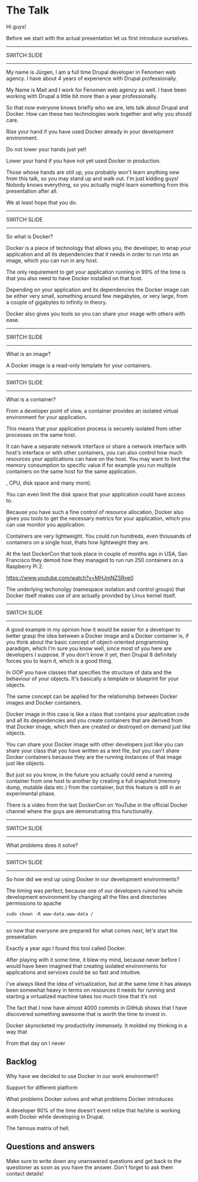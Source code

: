 # The Talk

Hi guys!

Before we start with the actual presentation let us first introduce ourselves.

---

SWITCH SLIDE

---

My name is Jürgen, I am a full time Drupal developer in Fenomen web agency. I 
have about 4 years of experience with Drupal professionally.

My Name is Mait and I work for Fenomen web agency as well. I have been working 
with Drupal a little bit more than a year professionally.

So that now everyone knows briefly who we are, lets talk about Drupal and 
Docker. How can these two technologies work together and why you should care.

Rise your hand if you have used Docker already in your development environment.

Do not lower your hands just yet!

Lower your hand if you have not yet used Docker in production.

Those whose hands are still up, you probably won't learn anything new from this 
talk, so you may stand up and walk out. I'm just kidding guys! Nobody knows 
everything, so you actually might learn something from this presentation after 
all.

We at least hope that you do.

---

SWITCH SLIDE

---

So what is Docker?

Docker is a piece of technology that allows you, the developer, to wrap your 
application and all its dependencies that it needs in order to run into an 
image, which you can run in any host.

The only requirement to get your application running in 99% of the time is that 
you also need to have Docker installed on that host.

Depending on your application and its dependencies the Docker image can be 
either very small, something around few megabytes, or very large, from a couple 
of gigabytes to infinity in theory.

Docker also gives you tools so you can share your image with others with 
ease.

---

SWITCH SLIDE

---

What is an image?

A Docker image is a read-only template for your containers. 

---

SWITCH SLIDE

---

What is a container?

From a developer point of view, a container provides an isolated virtual 
environment for your application.

This means that your application process is securely isolated from other 
processes on the same host.

It can have a separate network interface or share a network interface with 
host's interface or with other containers, you can also control how much 
resources your applications can have on the host. You may want to limit the 
memory consumption to specific value if for example you run multiple containers 
on the same host for the same application.

, CPU, disk space and many more).

You can even limit the disk space that your application could have access to.

Because you have such a fine control of resource allocation, Docker also gives 
you tools to get the necessary metrics for your application, which you can use
monitor you application.

Containers are very lightweight. You could run hundreds, even thousands of 
containers on a single host, thats how lightweight they are.

At the last DockerCon that took place in couple of months ago in USA, San Francisco
they demod how they managed to run run 250 containers on a Raspberry Pi 2.

https://www.youtube.com/watch?v=MHJmNZSRve0

The underlying techonolgy (namespace isolation and control groups) that Docker 
itself makes use of are actually provided by Linux kernel itself.

---

SWITCH SLIDE

---

A good example in my opinion how it would be easier for a developer to better 
grasp the idea between a Docker image and a Docker container is, if you 
think about the basic concept of object-oriented programming paradigm, which I'm
sure you know well, since most of you here are developers I suppose. If you 
don't know it yet, then Drupal 8 definitely forces you to learn it, which is
a good thing.

In OOP you have classes that specifies the structure of data and the behaviour 
of your objects. It's basically a template or blueprint for your objects.

The same concept can be applied for the relationship between Docker images and 
Docker containers.

Docker image in this case is like a class that contains your application code 
and all its dependencies and you create containers that are derived from that 
Docker image, which then are created or destroyed on demand just like objects. 

You can share your Docker image with other developers just like you can share
your class that you have written as a text file, but you can't share Docker 
containers because they are the running instances of that image just like 
objects.

But just so you know, in the future you actually could send a running container 
from one host to another by creating a full snapshot (memory dump, mutable data 
etc.) from the container, but this feature is still in an experimental phase.

There is a video from the last DockerCon on YouTube in the official Docker 
channel where the guys are demonstrating this functionality.

---

SWITCH SLIDE

---

What problems does it solve?

---

SWITCH SLIDE

---

So how did we end up using Docker in our development environments?

The timing was perfect, because one of our developers ruined his whole development environment by changing all the files and directories permissions to apache

    sudo chown -R www-data.www-data /

---

so now that everyone are prepared for what comes next, let's start the presentation

Exactly a year ago I found this tool called Docker.

After playing with it some time, it blew my mind, because never before I would have been imagined that creating isolated environments
for applications and services could be so fast and intuitive.

I've always liked the idea of virtualization, but at the same time it has always been somewhat heavy in terms on resources it needs for running and starting a virtualized machine takes too much time that it’s not 

The fact that I now have almost 4000 commits in GitHub shows that I have discovered something awesome that is worth the time to invest in.

Docker skyrocketed my productivity immensely. It molded my thinking in a way that

From that day on I never



## Backlog

Why have we decided to use Docker in our work environment?

Support for different platform

What problems Docker solves and what problems Docker introduces

A developer 90% of the time doesn’t event relize that he/she is working woth Docker while developing in Drupal.

The famous matrix of hell.

## Questions and answers

Make sure to write down any unanswered questions and get back to the questioner as soon as you have the answer. Don't forget to ask them contact details!